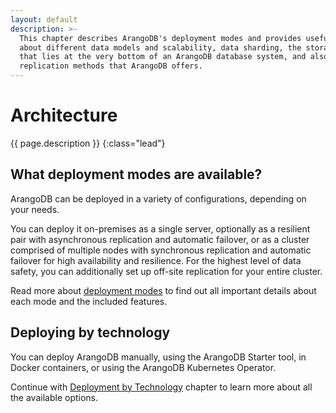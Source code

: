 ```yaml
---
layout: default
description: >-
  This chapter describes ArangoDB's deployment modes and provides useful information
  about different data models and scalability, data sharding, the storage engine
  that lies at the very bottom of an ArangoDB database system, and also about the
  replication methods that ArangoDB offers.
---
```

# Architecture

{{ page.description }}
{:class="lead"}

## What deployment modes are available?

ArangoDB can be deployed in a variety of configurations, depending on your needs.

You can deploy it on-premises as a single server, optionally as a resilient pair
with asynchronous replication and automatic failover, or as a
cluster comprised of multiple nodes with synchronous replication and automatic
failover for high availability and resilience. For the highest level of data
safety, you can additionally set up off-site replication for your entire cluster.

Read more about [deployment modes](architecture-deployment-modes.html) to find out all
important details about each mode and the included features.

## Deploying by technology

You can deploy ArangoDB manually, using the ArangoDB Starter tool, in Docker
containers, or using the ArangoDB Kubernetes Operator.

Continue with [Deployment by Technology](deployment-technology.html)
chapter to learn more about all the available options.